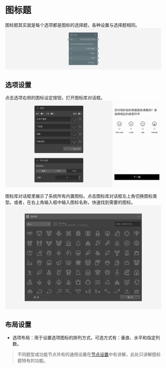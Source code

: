 ```index

```

```tag

```

```summary

```
# 图标题

图标题其实就是每个选项都是图标的选择题，各种设置与选择题相同。
<img src='../../assets/snapshots/node/icon/node.png'>

## 选项设置

点击选项右侧的图标设定按钮，打开图标库对话框。
<img src='../../assets/snapshots/node/icon/section.png'>

图标库对话框里展示了系统所有内置图标。点击图标库对话框左上角切换图标类型。或者，在右上角输入框中输入图标名称，快速找到需要的图标。
<img src='../../assets/snapshots/node/icon/popup.png'>

## 布局设置

+ 选项布局：用于设置选项图标的排列方式，可选方式有：垂直、水平和指定列数。

> 不同题型或功能节点共有的通用设置在[节点设置](../node-setting/concept.md)中有讲解，此处只讲解图标题特有的功能。